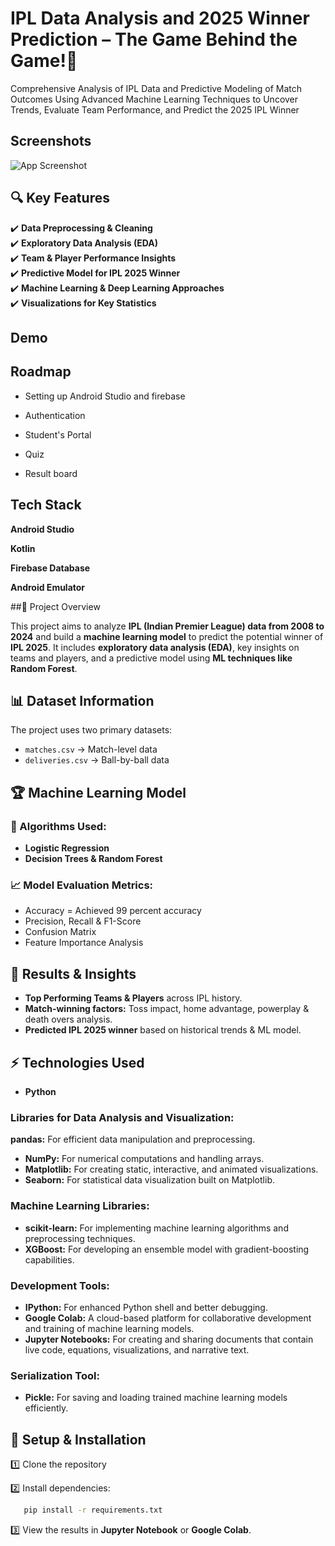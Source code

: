 
# IPL Data Analysis and 2025 Winner Prediction – The Game Behind the Game!🏏

Comprehensive Analysis of IPL Data and Predictive Modeling of Match Outcomes Using Advanced Machine Learning Techniques to Uncover Trends, Evaluate Team Performance, and Predict the 2025 IPL Winner
## Screenshots

![App Screenshot](https://drive.google.com/file/d/1o6lP4uqyiCiWUnKNkNP2K62rH4-m23OF/view?usp=sharing)


## 🔍 Key Features  
✔️ **Data Preprocessing & Cleaning**  
✔️ **Exploratory Data Analysis (EDA)**  
✔️ **Team & Player Performance Insights**  
✔️ **Predictive Model for IPL 2025 Winner**  
✔️ **Machine Learning & Deep Learning Approaches**  
✔️ **Visualizations for Key Statistics**
## Demo




## Roadmap

- Setting up Android Studio and firebase

- Authentication

- Student's Portal

- Quiz

- Result board
## Tech Stack

**Android Studio**

**Kotlin**

**Firebase Database**

**Android Emulator**


##📌 Project Overview

 
This project aims to analyze **IPL (Indian Premier League) data from 2008 to 2024** and build a **machine learning model** to predict the potential winner of **IPL 2025**. It includes **exploratory data analysis (EDA)**, key insights on teams and players, and a predictive model using **ML techniques like Random Forest**.



##  📊 Dataset Information  
The project uses two primary datasets:  
- `matches.csv` → Match-level data   
- `deliveries.csv` → Ball-by-ball data 
## 🏆 Machine Learning Model  
### 🔹 Algorithms Used:  
- **Logistic Regression**  
- **Decision Trees & Random Forest**

### 📈 Model Evaluation Metrics:  
- Accuracy  = Achieved 99 percent accuracy
- Precision, Recall & F1-Score  
- Confusion Matrix  
- Feature Importance Analysis
## 🚀 Results & Insights  
- **Top Performing Teams & Players** across IPL history.  
- **Match-winning factors:** Toss impact, home advantage, powerplay & death overs analysis.  
- **Predicted IPL 2025 winner** based on historical trends & ML model.
## ⚡ Technologies Used  
- **Python** 

### Libraries for Data Analysis and Visualization:

**pandas:** For efficient data manipulation and preprocessing.
- **NumPy:** For numerical computations and handling arrays.
- **Matplotlib:** For creating static, interactive, and animated visualizations.
- **Seaborn:** For statistical data visualization built on Matplotlib.

### Machine Learning Libraries:
- **scikit-learn:** For implementing machine learning algorithms and preprocessing techniques.
- **XGBoost:** For developing an ensemble model with gradient-boosting capabilities.

### Development Tools:
- **IPython:** For enhanced Python shell and better debugging.
- **Google Colab:** A cloud-based platform for collaborative development and training of machine learning models.
- **Jupyter Notebooks:** For creating and sharing documents that contain live code, equations, visualizations, and narrative text.

### Serialization Tool:
- **Pickle:** For saving and loading trained machine learning models efficiently.

 

## 🔧 Setup & Installation

1️⃣ Clone the repository

2️⃣ Install dependencies:  
```bash
   pip install -r requirements.txt
```
3️⃣ View the results in **Jupyter Notebook** or **Google Colab**.